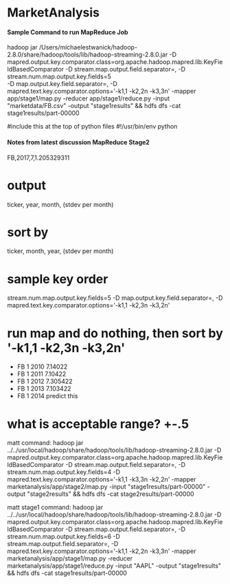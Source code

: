 # MarketAnalysis

#### Sample Command to run MapReduce Job
hadoop jar /Users/michaelestwanick/hadoop-2.8.0/share/hadoop/tools/lib/hadoop-streaming-2.8.0.jar 
-D mapred.output.key.comparator.class=org.apache.hadoop.mapred.lib.KeyFieldBasedComparator 
-D stream.map.output.field.separator=, 
-D stream.num.map.output.key.fields=5  
-D map.output.key.field.separator=, 
-D mapred.text.key.comparator.options='-k1,1 -k2,2n -k3,3n' 
-mapper app/stage1/map.py 
-reducer app/stage1/reduce.py 
-input "marketdata/FB.csv" 
-output "stage1results" 
&& hdfs dfs -cat stage1results/part-00000

#include this at the top of python files
#!/usr/bin/env python

#### Notes from latest discussion MapReduce Stage2
FB,2017,7,1.205329311
# output
ticker, year, month, (stdev per month)

# sort by 
ticker, month, year, (stdev per month)

# sample key order
stream.num.map.output.key.fields=5  -D map.output.key.field.separator=, -D mapred.text.key.comparator.options='-k1,1 -k2,3n -k3,2n'
# run map and do nothing, then sort by '-k1,1 -k2,3n -k3,2n'
- FB 1 2010 7.14022
- FB 1 2011 7.10422
- FB 1 2012 7.305422
- FB 1 2013 7.103422
- FB 1 2014 predict this 

# what is acceptable range? +-.5


matt command:
hadoop jar ../../usr/local/hadoop/share/hadoop/tools/lib/hadoop-streaming-2.8.0.jar -D mapred.output.key.comparator.class=org.apache.hadoop.mapred.lib.KeyFieldBasedComparator -D stream.map.output.field.separator=, -D stream.num.map.output.key.fields=4 -D mapred.text.key.comparator.options='-k1,1 -k3,3n -k2,2n' -mapper marketanalysis/app/stage2/map.py  -input "stage1results/part-00000" -output "stage2results" && hdfs dfs -cat stage2results/part-00000 


matt stage1 command:
hadoop jar ../../usr/local/hadoop/share/hadoop/tools/lib/hadoop-streaming-2.8.0.jar -D mapred.output.key.comparator.class=org.apache.hadoop.mapred.lib.KeyFieldBasedComparator -D stream.map.output.field.separator=, -D stream.num.map.output.key.fields=6 -D stream.map.output.field.separator=, -D mapred.text.key.comparator.options='-k1,1 -k2,2n -k3,3n' -mapper marketanalysis/app/stage1/map.py -reducer marketanalysis/app/stage1/reduce.py -input "AAPL" -output "stage1results" && hdfs dfs -cat stage1results/part-00000 




